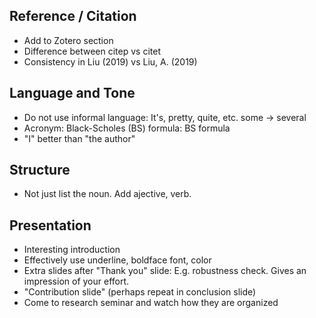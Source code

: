 ## Reference / Citation
* Add to Zotero section
* Difference between citep vs citet
* Consistency in Liu (2019) vs Liu, A. (2019) 

## Language and Tone
* Do not use informal language: It's, pretty, quite, etc. some -> several
* Acronym: Black-Scholes (BS) formula: BS formula
* "I" better than "the author"

## Structure 
* Not just list the noun. Add ajective, verb.

## Presentation
* Interesting introduction
* Effectively use underline, boldface font, color
* Extra slides after "Thank you" slide: E.g. robustness check. Gives an impression of your effort.
* "Contribution slide"  (perhaps repeat in conclusion slide)
* Come to research seminar and watch how they are organized


